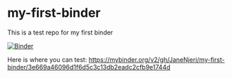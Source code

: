 # my-first-binder
This is a test repo for my first binder

[![Binder](https://mybinder.org/badge_logo.svg)](https://mybinder.org/v2/gh/JaneNjeri/my-first-binder/master)

Here is where you can test: https://mybinder.org/v2/gh/JaneNjeri/my-first-binder/3e669a46096d1f6d5c3c13db2eadc2cfb9e1744d
